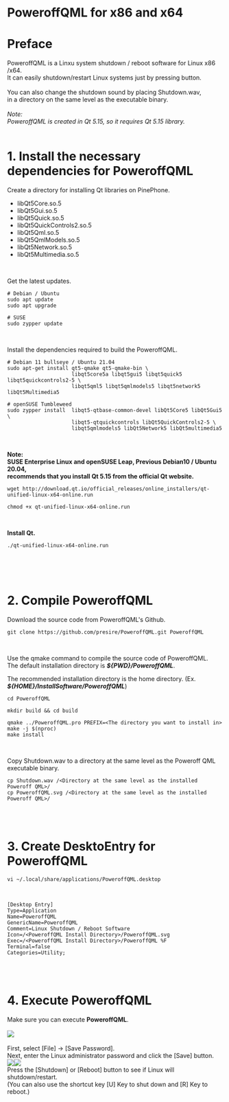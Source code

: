 # PoweroffQML for x86 and x64  

# Preface  
PoweroffQML is a Linxu system shutdown / reboot software for Linux x86 /x64.<br>
It can easily shutdown/restart Linux systems just by pressing button.<br>
<br>
You can also change the shutdown sound by placing Shutdown.wav,<br>
in a directory on the same level as the executable binary.<br>
<br>
*Note:*<br>
*PoweroffQML is created in Qt 5.15, so it requires Qt 5.15 library.*<br>
<br>

# 1. Install the necessary dependencies for PoweroffQML
Create a directory for installing Qt libraries on PinePhone.<br>
* libQt5Core.so.5
* libQt5Gui.so.5
* libQt5Quick.so.5
* libQt5QuickControls2.so.5
* libQt5Qml.so.5
* libQt5QmlModels.so.5
* libQt5Network.so.5
* libQt5Multimedia.so.5
<br>

Get the latest updates.<br>

    # Debian / Ubuntu
    sudo apt update
    sudo apt upgrade

    # SUSE
    sudo zypper update
<br>

Install the dependencies required to build the PoweroffQML.  

    # Debian 11 bullseye / Ubuntu 21.04
    sudo apt-get install qt5-qmake qt5-qmake-bin \
                         libqt5core5a libqt5gui5 libqt5quick5 libqt5quickcontrols2-5 \
                         libqt5qml5 libqt5qmlmodels5 libqt5network5 libQt5Multimedia5
    
    # openSUSE Tumbleweed
    sudo zypper install  libqt5-qtbase-common-devel libQt5Core5 libQt5Gui5 \
                         libqt5-qtquickcontrols libQt5QuickControls2-5 \
                         libqt5qmlmodels5 libQt5Network5 libQt5multimedia5
<br>

**Note:**<br>
**SUSE Enterprise Linux and openSUSE Leap, Previous Debian10 / Ubuntu 20.04,**<br>
**recommends that you install Qt 5.15 from the official Qt website.**<br>

    wget http://download.qt.io/official_releases/online_installers/qt-unified-linux-x64-online.run

    chmod +x qt-unified-linux-x64-online.run
<br>

**Install Qt.**<br>

    ./qt-unified-linux-x64-online.run
<br>

<br>
<br>

# 2. Compile PoweroffQML
Download the source code from PoweroffQML's Github.<br>

    git clone https://github.com/presire/PoweroffQML.git PoweroffQML
<br>

Use the qmake command to compile the source code of PoweroffQML.<br>
The default installation directory is <I>**${PWD}/PoweroffQML**</I>.<br>

The recommended installation directory is the home directory. (Ex. <I>**${HOME}/InstallSoftware/PoweroffQML**</I>)

    cd PoweroffQML

    mkdir build && cd build

    qmake ../PoweroffQML.pro PREFIX=<The directory you want to install in>
    make -j $(nproc)
    make install
<br>

Copy Shutdown.wav to a directory at the same level as the Poweroff QML executable binary.<br>

    cp Shutdown.wav /<Directory at the same level as the installed Poweroff QML>/
    cp PoweroffQML.svg /<Directory at the same level as the installed Poweroff QML>/

<br>
<br>

# 3. Create DesktoEntry for PoweroffQML
    vi ~/.local/share/applications/PoweroffQML.desktop
<br>

    [Desktop Entry]
    Type=Application
    Name=PoweroffQML
    GenericName=PoweroffQML
    Comment=Linux Shutdown / Reboot Software
    Icon=/<PoweroffQML Install Directory>/PoweroffQML.svg
    Exec=/<PoweroffQML Install Directory>/PoweroffQML %F
    Terminal=false
    Categories=Utility;

<br>
<br>

# 4. Execute PoweroffQML
Make sure you can execute **PoweroffQML**.<br>
<br>
![](img/PoweroffQML_SS_1.png#center)<br>
<br>
First, select [File] -> [Save Password].<br>
Next, enter the Linux administrator password and click the [Save] button.<br>
![](img/PoweroffQML_SS_2.png#center)![](img/PoweroffQML_SS_3.png#center)<br>
Press the [Shutdown] or [Reboot] button to see if Linux will shutdown/restart.<br> 
(You can also use the shortcut key [U] Key to shut down and [R] Key to reboot.)<br>
<br>
<br>

